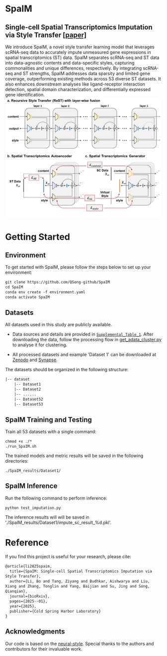 # SpaIM

## Single-cell Spatial Transcriptomics Imputation via Style Transfer  [[paper]](https://www.biorxiv.org/content/10.1101/2025.01.24.634756v1.full.pdf)

We introduce SpaIM, a novel style transfer learning model that leverages scRNA-seq data to accurately impute unmeasured gene expressions in spatial transcriptomics (ST) data. SpaIM separates scRNA-seq and ST data into data-agnostic contents and data-specific styles, capturing commonalities and unique differences, respectively. By integrating scRNA-seq and ST strengths, SpaIM addresses data sparsity and limited gene coverage, outperforming existing methods across 53 diverse ST datasets. It also enhances downstream analyses like ligand-receptor interaction detection, spatial domain characterization, and differentially expressed gene identification.
![workflow](./Fig1.png)

# Getting Started

## Environment

To get started with SpaIM, please follow the steps below to set up your environment:

```commandline
git clone https://github.com/QSong-github/SpaIM
cd SpaIM
conda env create -f environment.yaml
conda activate SpaIM
```

## Datasets

All datasets used in this study are publicly available. 

- Data sources and details are provided in [`Supplemental_Table_1`](./Supplemental_Table_1.xlsx). After downloading the data, follow the processing flow in [get_adata_cluster.py](get_adata_cluster.py) to analyse it for clustering.

- All processed datasets and example 'Dataset 1' can be downloaded at [Zenodo](https://zenodo.org/records/14741028) and [Synapse](https://www.synapse.org/Synapse:syn64421787/files/).

The datasets should be organized in the following structure:
```
|-- dataset
    |-- Dataset1
    |-- Dataset2
    |-- ......
    |-- Dataset52
    |-- Dataset53
```

## SpaIM Training and Testing

Train all 53 datasets with a single command:
```
chmod +x ./*
./run_SpaIM.sh
```

The trained models and metric results will be saved in the following directories:
```
./SpaIM_results/Dataset1/
```

## SpaIM Inference

Run the following command to perform inference:
```
python test_imputation.py
```
The inference results will will be saved in './SpaIM_results/Dataset1/impute_sc_result_%d.pkl'.

# Reference
If you find this project is useful for your research, please cite:
```
@article{li2025spaim,
  title={SpaIM: Single-cell Spatial Transcriptomics Imputation via Style Transfer},
  author={Li, Bo and Tang, Ziyang and Budhkar, Aishwarya and Liu, Xiang and Zhang, Tonglin and Yang, Baijian and Su, Jing and Song, Qianqian},
  journal={bioRxiv},
  pages={2025--01},
  year={2025},
  publisher={Cold Spring Harbor Laboratory}
}
```

## Acknowledgments

Our code is based on the [neural-style](https://github.com/jcjohnson/neural-style). Special thanks to the authors and contributors for their invaluable work.


